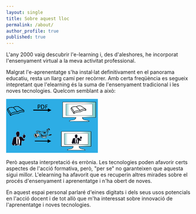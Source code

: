```yaml
---
layout: single
title: Sobre aquest lloc
permalink: /about/
author_profile: true
published: true
---
```


L'any 2000 vaig descubrir l'e-learning i, des d'aleshores, he incorporat l'ensenyament virtual a la meva activitat professional.

Malgrat l'e-aprenentatge s'ha instal·lat definitivament en el panorama educatiu, resta un llarg camí per recòrrer. Amb certa freqüència es segueix intepretant que l'elearning és la suma de l'ensenyament tradicional i les noves tecnologies. Quelcom semblant a això: 

![Bad Use of Learning](/assets/images/BadUseLearning-small.png)

Però aquesta interpretació és errònia. Les tecnologies poden afavorir certs aspectes de l'acció formativa, però, "per se" no garanteixen que aquesta sigui millor. L'elearning ha afavorit que es recuperin altres mirades sobre el procés d'ensenyament i aprenentatge i n'ha obert de noves. 

En aquest espai personal parlaré d'eines digitats i dels seus usos potencials en l'acció docent i de tot allò que m'ha interessat sobre innovació de l'aprenentatge i noves tecnologies.
